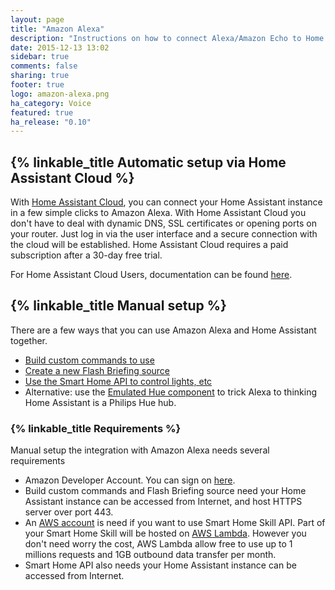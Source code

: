 ```yaml
---
layout: page
title: "Amazon Alexa"
description: "Instructions on how to connect Alexa/Amazon Echo to Home Assistant."
date: 2015-12-13 13:02
sidebar: true
comments: false
sharing: true
footer: true
logo: amazon-alexa.png
ha_category: Voice
featured: true
ha_release: "0.10"
---
```


## {% linkable_title Automatic setup via Home Assistant Cloud %}

With [Home Assistant Cloud](/cloud/), you can connect your Home Assistant instance in a few simple clicks to Amazon Alexa. With Home Assistant Cloud you don't have to deal with dynamic DNS, SSL certificates or opening ports on your router. Just log in via the user interface and a secure connection with the cloud will be established. Home Assistant Cloud requires a paid subscription after a 30-day free trial.

For Home Assistant Cloud Users, documentation can be found [here](https://www.nabucasa.com/config/amazon_alexa/).

## {% linkable_title Manual setup %}

There are a few ways that you can use Amazon Alexa and Home Assistant together.

- [Build custom commands to use](/components/alexa.intent/)
- [Create a new Flash Briefing source](/components/alexa.flash_briefing/)
- [Use the Smart Home API to control lights, etc](/components/alexa.smart_home/)
- Alternative: use the [Emulated Hue component][emulated-hue-component] to trick Alexa to thinking Home Assistant is a Philips Hue hub.

### {% linkable_title Requirements %}

Manual setup the integration with Amazon Alexa needs several requirements

- Amazon Developer Account. You can sign on [here][amazon-dev-console].
- Build custom commands and Flash Briefing source need your Home Assistant instance can be accessed from Internet, and host HTTPS server over port 443.
- An [AWS account](https://aws.amazon.com/free/) is need if you want to use Smart Home Skill API. Part of your Smart Home Skill will be hosted on [AWS Lambda](https://aws.amazon.com/lambda/pricing/). However you don't need worry the cost, AWS Lambda allow free to use up to 1 millions requests and 1GB outbound data transfer per month.
- Smart Home API also needs your Home Assistant instance can be accessed from Internet.


[amazon-dev-console]: https://developer.amazon.com
[emulated-hue-component]: /components/emulated_hue/
